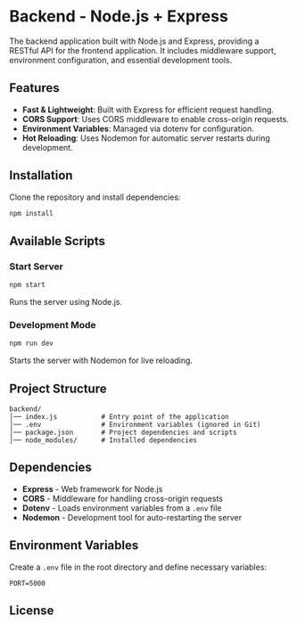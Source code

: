 # Backend - Node.js + Express

The backend application built with Node.js and Express, providing a RESTful API for the frontend application. It includes middleware support, environment configuration, and essential development tools.

## Features

- **Fast & Lightweight**: Built with Express for efficient request handling.
- **CORS Support**: Uses CORS middleware to enable cross-origin requests.
- **Environment Variables**: Managed via dotenv for configuration.
- **Hot Reloading**: Uses Nodemon for automatic server restarts during development.

## Installation

Clone the repository and install dependencies:

```sh
npm install
```

## Available Scripts

### Start Server

```sh
npm start
```

Runs the server using Node.js.

### Development Mode

```sh
npm run dev
```

Starts the server with Nodemon for live reloading.

## Project Structure

```
backend/
│── index.js           # Entry point of the application
│── .env               # Environment variables (ignored in Git)
│── package.json       # Project dependencies and scripts
│── node_modules/      # Installed dependencies
```

## Dependencies

- **Express** - Web framework for Node.js
- **CORS** - Middleware for handling cross-origin requests
- **Dotenv** - Loads environment variables from a `.env` file
- **Nodemon** - Development tool for auto-restarting the server

## Environment Variables

Create a `.env` file in the root directory and define necessary variables:

```
PORT=5000
```

## License



